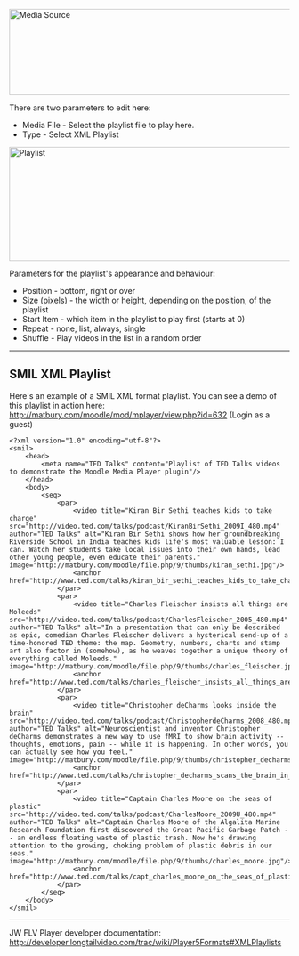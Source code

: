 

<p><img src='http://matbury.com/tutorials/mplayer-docs/mplayer_media_source.gif' alt='Media Source' width='861' height='155' /></p>

There are two parameters to edit here:

  * Media File - Select the playlist file to play here.
  * Type - Select XML Playlist

<p><img src='http://matbury.com/tutorials/mplayer-docs/mplayer_playlist.gif' alt='Playlist' width='866' height='205' /></p>

Parameters for the playlist's appearance and behaviour:

  * Position - bottom, right or over
  * Size (pixels) - the width or height, depending on the position, of the playlist
  * Start Item - which item in the playlist to play first (starts at 0)
  * Repeat - none, list, always, single
  * Shuffle - Play videos in the list in a random order


---


## SMIL XML Playlist ##

Here's an example of a SMIL XML format playlist. You can see a demo of this playlist in action here: http://matbury.com/moodle/mod/mplayer/view.php?id=632 (Login as a guest)

```
<?xml version="1.0" encoding="utf-8"?>
<smil>
	<head>
		<meta name="TED Talks" content="Playlist of TED Talks videos to demonstrate the Moodle Media Player plugin"/>
	</head>
	<body>
		<seq>
			<par>
				<video title="Kiran Bir Sethi teaches kids to take charge" src="http://video.ted.com/talks/podcast/KiranBirSethi_2009I_480.mp4" author="TED Talks" alt="Kiran Bir Sethi shows how her groundbreaking Riverside School in India teaches kids life's most valuable lesson: I can. Watch her students take local issues into their own hands, lead other young people, even educate their parents." image="http://matbury.com/moodle/file.php/9/thumbs/kiran_sethi.jpg"/>
				<anchor href="http://www.ted.com/talks/kiran_bir_sethi_teaches_kids_to_take_charge.html"/>
			</par>
			<par>
				<video title="Charles Fleischer insists all things are Moleeds" src="http://video.ted.com/talks/podcast/CharlesFleischer_2005_480.mp4" author="TED Talks" alt="In a presentation that can only be described as epic, comedian Charles Fleischer delivers a hysterical send-up of a time-honored TED theme: the map. Geometry, numbers, charts and stamp art also factor in (somehow), as he weaves together a unique theory of everything called Moleeds." image="http://matbury.com/moodle/file.php/9/thumbs/charles_fleischer.jpg"/>
				<anchor href="http://www.ted.com/talks/charles_fleischer_insists_all_things_are_moleeds.html"/>
			</par>
			<par>
				<video title="Christopher deCharms looks inside the brain" src="http://video.ted.com/talks/podcast/ChristopherdeCharms_2008_480.mp4" author="TED Talks" alt="Neuroscientist and inventor Christopher deCharms demonstrates a new way to use fMRI to show brain activity -- thoughts, emotions, pain -- while it is happening. In other words, you can actually see how you feel." image="http://matbury.com/moodle/file.php/9/thumbs/christopher_decharms.jpg"/>
				<anchor href="http://www.ted.com/talks/christopher_decharms_scans_the_brain_in_real_time.html"/>
			</par>
			<par>
				<video title="Captain Charles Moore on the seas of plastic" src="http://video.ted.com/talks/podcast/CharlesMoore_2009U_480.mp4" author="TED Talks" alt="Captain Charles Moore of the Algalita Marine Research Foundation first discovered the Great Pacific Garbage Patch -- an endless floating waste of plastic trash. Now he's drawing attention to the growing, choking problem of plastic debris in our seas." image="http://matbury.com/moodle/file.php/9/thumbs/charles_moore.jpg"/>
				<anchor href="http://www.ted.com/talks/capt_charles_moore_on_the_seas_of_plastic.html"/>
			</par>
		</seq>
	</body>
</smil>
```


---


JW FLV Player developer documentation: http://developer.longtailvideo.com/trac/wiki/Player5Formats#XMLPlaylists